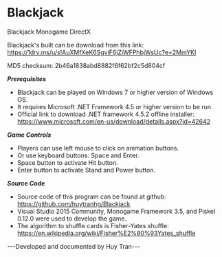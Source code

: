 # Blackjack
Blackjack Monogame DirectX

Blackjack's built can be download from this link: https://1drv.ms/u/s!AuXMfXeK6SgviF6jZiWFPhbjWsUc?e=2MmYKI

MD5 checksum: 2b46a1838abd8882f6f62bf2c5d804cf

***Prerequisites***
- Blackjack can be played on Windows 7 or higher version of Windows OS.
- It requires Microsoft .NET Framework 4.5 or higher version to be run.
- Official link to download .NET framework 4.5.2 offline installer: https://www.microsoft.com/en-us/download/details.aspx?id=42642

***Game Controls***
- Players can use left mouse to click on animation buttons.
- Or use keyboard buttons: Space and Enter.
- Space button to activate Hit button.
- Enter button to activate Stand and Power button.

***Source Code***
- Source code of this program can be found at github: https://github.com/huytranhg/Blackjack
- Visual Studio 2015 Community, Monogame Framework 3.5, and Piskel 0.12.0 were used to develop the game.
- The algorithm to shuffle cards is Fisher-Yates shuffle: https://en.wikipedia.org/wiki/Fisher%E2%80%93Yates_shuffle

---Developed and documented by Huy Tran---
